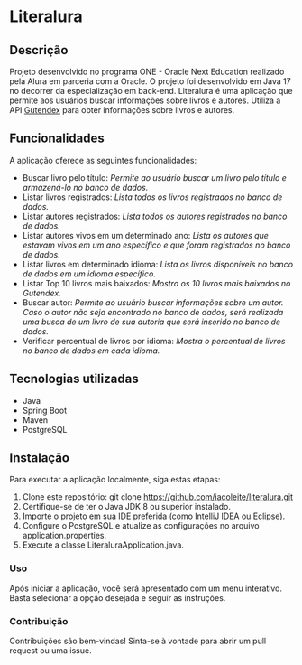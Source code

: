 # Literalura

## Descrição
Projeto desenvolvido no programa ONE - Oracle Next Education realizado pela Alura em parceria com a Oracle. O projeto foi desenvolvido em Java 17 no decorrer da especialização em back-end. 
Literalura é uma aplicação que permite aos usuários buscar informações sobre livros e autores. Utiliza a API [Gutendex](https://gutendex.com/) para obter informações sobre livros e autores.

## Funcionalidades
A aplicação oferece as seguintes funcionalidades:
- Buscar livro pelo título: *Permite ao usuário buscar um livro pelo título e armazená-lo no banco de dados.*
- Listar livros registrados: *Lista todos os livros registrados no banco de dados.*
- Listar autores registrados: *Lista todos os autores registrados no banco de dados.*
- Listar autores vivos em um determinado ano: *Lista os autores que estavam vivos em um ano específico e que foram registrados no banco de dados.*
- Listar livros em determinado idioma: *Lista os livros disponíveis no banco de dados em um idioma específico.*
- Listar Top 10 livros mais baixados: *Mostra os 10 livros mais baixados no Gutendex.*
- Buscar autor: *Permite ao usuário buscar informações sobre um autor. Caso o autor não seja encontrado no banco de dados, será realizada uma busca de um livro de sua autoria que será inserido no banco de dados.*
- Verificar percentual de livros por idioma: *Mostra o percentual de livros no banco de dados em cada idioma.*

## Tecnologias utilizadas
- Java
- Spring Boot
- Maven
- PostgreSQL

## Instalação
Para executar a aplicação localmente, siga estas etapas:
1. Clone este repositório: git clone https://github.com/iacoleite/literalura.git
2. Certifique-se de ter o Java JDK 8 ou superior instalado.
3. Importe o projeto em sua IDE preferida (como IntelliJ IDEA ou Eclipse).
4. Configure o PostgreSQL e atualize as configurações no arquivo application.properties.
5. Execute a classe LiteraluraApplication.java.

### Uso
Após iniciar a aplicação, você será apresentado com um menu interativo. Basta selecionar a opção desejada e seguir as instruções.

### Contribuição
Contribuições são bem-vindas! Sinta-se à vontade para abrir um pull request ou uma issue.
